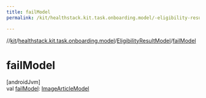 ```yaml
---
title: failModel
permalink: /kit/healthstack.kit.task.onboarding.model/-eligibility-result-model/fail-model.html

---
```

//[kit](/kit.html)/[healthstack.kit.task.onboarding.model](../index.html)/[EligibilityResultModel](index.html)/[failModel](fail-model.html)



# failModel



[androidJvm]\
val [failModel](fail-model.html): [ImageArticleModel](../../healthstack.kit.task.base/-image-article-model/index.html)




